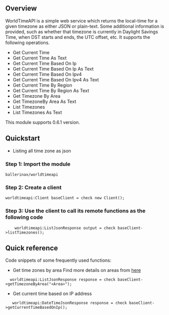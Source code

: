 ## Overview
WorldTimeAPI is a simple web service which returns the local-time for a given timezone as either JSON or plain-text. Some additional information is provided, such as whether that timezone is currently in Daylight Savings Time, when DST starts and ends, the UTC offset, etc. It supports the following operations.
* Get Current Time
* Get Current Time As Text
* Get Current Time Based On Ip
* Get Current Time Based On Ip As Text
* Get Current Time Based On Ipv4
* Get Current Time Based On Ipv4 As Text
* Get Current Time By Region
* Get Current Time By Region As Text
* Get Timezone By Area
* Get TimezoneBy Area As Text
* List Timezones
* List Timezones As Text
 
This module supports 0.6.1 version.
  
## Quickstart
* Listing all time zone as json
### Step 1: Import the module 
```ballerina
ballerinax/worldtimeapi
```

### Step 2:  Create a client
```ballerina
worldtimeapi:Client baseClient = check new Client();
```
### Step 3:  Use the client to call its remote functions as the following code
```ballerina
    worldtimeapi:ListJsonResponse output = check baseClient->listTimezones();
```

## Quick reference 
Code snippets of some frequently used functions: 
* Get time zones by area
Find more details on areas from [here](http://worldtimeapi.org/)
 ```ballerina
   worldtimeapi:ListJsonResponse response = check baseClient->getTimezoneByArea("<Area>");
```
* Get current time based on IP address
```ballerina
   worldtimeapi:DateTimeJsonResponse response = check baseClient->getCurrentTimeBasedOnIp();
```
